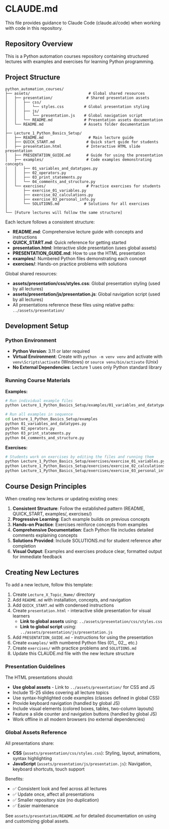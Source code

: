 # CLAUDE.md

This file provides guidance to Claude Code (claude.ai/code) when working with code in this repository.

## Repository Overview

This is a Python automation courses repository containing structured lectures with examples and exercises for learning Python programming.

## Project Structure

```
python_automation_courses/
├── assets/                          # Global shared resources
│   ├── presentation/               # Shared presentation assets
│   │   ├── css/
│   │   │   └── styles.css         # Global presentation styling
│   │   ├── js/
│   │   │   └── presentation.js    # Global navigation script
│   │   └── README.md              # Presentation assets documentation
│   └── README.md                  # Assets folder documentation
│
├── Lecture_1_Python_Basics_Setup/
│   ├── README.md                    # Main lecture guide
│   ├── QUICK_START.md              # Quick start guide for students
│   ├── presentation.html           # Interactive HTML slide presentation
│   ├── PRESENTATION_GUIDE.md       # Guide for using the presentation
│   ├── examples/                   # Code examples demonstrating concepts
│   │   ├── 01_variables_and_datatypes.py
│   │   ├── 02_operators.py
│   │   ├── 03_print_statements.py
│   │   └── 04_comments_and_structure.py
│   └── exercises/                  # Practice exercises for students
│       ├── exercise_01_variables.py
│       ├── exercise_02_calculations.py
│       ├── exercise_03_personal_info.py
│       └── SOLUTIONS.md           # Solutions for all exercises
│
└── [Future lectures will follow the same structure]
```

Each lecture follows a consistent structure:
- **README.md**: Comprehensive lecture guide with concepts and instructions
- **QUICK_START.md**: Quick reference for getting started
- **presentation.html**: Interactive slide presentation (uses global assets)
- **PRESENTATION_GUIDE.md**: How to use the HTML presentation
- **examples/**: Numbered Python files demonstrating each concept
- **exercises/**: Hands-on practice problems with solutions

Global shared resources:
- **assets/presentation/css/styles.css**: Global presentation styling (used by all lectures)
- **assets/presentation/js/presentation.js**: Global navigation script (used by all lectures)
- All presentations reference these files using relative paths: `../assets/presentation/`

## Development Setup

### Python Environment

- **Python Version**: 3.11 or later required
- **Virtual Environment**: Create with `python -m venv venv` and activate with `venv\Scripts\activate` (Windows) or `source venv/bin/activate` (Unix)
- **No External Dependencies**: Lecture 1 uses only Python standard library

### Running Course Materials

**Examples:**
```bash
# Run individual example files
python Lecture_1_Python_Basics_Setup/examples/01_variables_and_datatypes.py

# Run all examples in sequence
cd Lecture_1_Python_Basics_Setup/examples
python 01_variables_and_datatypes.py
python 02_operators.py
python 03_print_statements.py
python 04_comments_and_structure.py
```

**Exercises:**
```bash
# Students work on exercises by editing the files and running them
python Lecture_1_Python_Basics_Setup/exercises/exercise_01_variables.py
python Lecture_1_Python_Basics_Setup/exercises/exercise_02_calculations.py
python Lecture_1_Python_Basics_Setup/exercises/exercise_03_personal_info.py
```

## Course Design Principles

When creating new lectures or updating existing ones:

1. **Consistent Structure**: Follow the established pattern (README, QUICK_START, examples/, exercises/)
2. **Progressive Learning**: Each example builds on previous concepts
3. **Hands-on Practice**: Exercises reinforce concepts from examples
4. **Comprehensive Documentation**: Each Python file includes detailed comments explaining concepts
5. **Solutions Provided**: Include SOLUTIONS.md for student reference after completion
6. **Visual Output**: Examples and exercises produce clear, formatted output for immediate feedback

## Creating New Lectures

To add a new lecture, follow this template:

1. Create `Lecture_X_Topic_Name/` directory
2. Add `README.md` with installation, concepts, and navigation
3. Add `QUICK_START.md` with condensed instructions
4. Create `presentation.html` - interactive slide presentation for visual learners
   - **Link to global assets** using: `../assets/presentation/css/styles.css`
   - **Link to global script** using: `../assets/presentation/js/presentation.js`
5. Add `PRESENTATION_GUIDE.md` - instructions for using the presentation
6. Create `examples/` with numbered Python files (01_, 02_, etc.)
7. Create `exercises/` with practice problems and `SOLUTIONS.md`
8. Update this CLAUDE.md file with the new lecture structure

### Presentation Guidelines

The HTML presentations should:
- **Use global assets** - Link to `../assets/presentation/` for CSS and JS
- Include 15-25 slides covering all lecture topics
- Use syntax-highlighted code examples (classes defined in global CSS)
- Provide keyboard navigation (handled by global JS)
- Include visual elements (colored boxes, tables, two-column layouts)
- Feature a slide counter and navigation buttons (handled by global JS)
- Work offline in all modern browsers (no external dependencies)

### Global Assets Reference

All presentations share:
- **CSS** (`assets/presentation/css/styles.css`): Styling, layout, animations, syntax highlighting
- **JavaScript** (`assets/presentation/js/presentation.js`): Navigation, keyboard shortcuts, touch support

Benefits:
- ✅ Consistent look and feel across all lectures
- ✅ Update once, affect all presentations
- ✅ Smaller repository size (no duplication)
- ✅ Easier maintenance

See `assets/presentation/README.md` for detailed documentation on using and customizing global assets.
